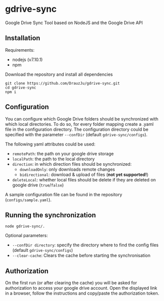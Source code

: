 # gdrive-sync
Google Drive Sync Tool based on NodeJS and the Google Drive API

## Installation
Requirements:
* nodejs (v7.10.1)
* npm

Download the repository and install all dependencies
```
git clone https://github.com/DrauzJu/gdrive-sync.git
cd gdrive-sync
npm i
```

## Configuration
You can configure which Google Drive folders should be synchronized with which local directories.
To do so, for every folder mapping create a .yaml file in the configuration directory.
The configuration directory could be specified with the parameter `--confDir` (default `gdrive-sync/configs`).

The following yaml attributes could be used:
* `remotePath`: the path on your google drive storage
* `localPath`: the path to the local directory
* `direction`: in which direction files should be synchronized:
  * `downloadOnly`: only downloads remote changes
  * `bidirectional`: download & upload of files (**not yet supported!**)
* `deleteLocal`: whether local files should be delete if they are deleted on google drive (`true`/`false`)

A sample configuration file can be found in the repository (`configs/sample.yaml`).

## Running the synchronization

```
node gdrive-sync/. 
```

Optional parameters:
* `--confDir directory`: specify the directory where to find the config files (default `gdrive-sync/configs`)
* `--clear-cache`: Clears the cache before starting the synchronisation

## Authorization
On the first run (or after clearing the cache) you will be asked for authorization to access your google drive account. 
Open the displayed link in a browser, follow the instructions and copy/paste the authorization token.
